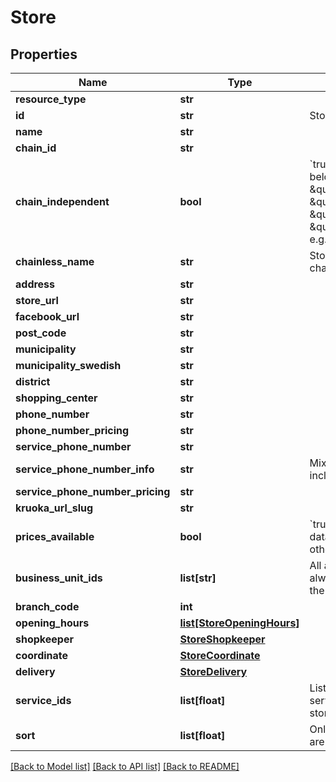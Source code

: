 # Store

## Properties
Name | Type | Description | Notes
------------ | ------------- | ------------- | -------------
**resource_type** | **str** |  | 
**id** | **str** | Store identifier | 
**name** | **str** |  | 
**chain_id** | **str** |  | 
**chain_independent** | **bool** | &#x60;true&#x60;, if store does not belong to \&quot;kcitymarket\&quot;, \&quot;ksupermarket\&quot;, \&quot;kmarket\&quot; or \&quot;nokm\&quot; chains, e.g. K-Myllypuro.  | 
**chainless_name** | **str** | Store name without the chain name | 
**address** | **str** |  | [optional] 
**store_url** | **str** |  | [optional] 
**facebook_url** | **str** |  | [optional] 
**post_code** | **str** |  | [optional] 
**municipality** | **str** |  | [optional] 
**municipality_swedish** | **str** |  | [optional] 
**district** | **str** |  | [optional] 
**shopping_center** | **str** |  | [optional] 
**phone_number** | **str** |  | [optional] 
**phone_number_pricing** | **str** |  | [optional] 
**service_phone_number** | **str** |  | [optional] 
**service_phone_number_info** | **str** | Mixed information, may include pricing | [optional] 
**service_phone_number_pricing** | **str** |  | [optional] 
**kruoka_url_slug** | **str** |  | [optional] 
**prices_available** | **bool** | &#x60;true&#x60; if Mobile Scan price data is available, &#x60;false&#x60; otherwise  | [optional] 
**business_unit_ids** | **list[str]** | All alternative identifiers, always contains at least the one in the Id field  | 
**branch_code** | **int** |  | 
**opening_hours** | [**list[StoreOpeningHours]**](StoreOpeningHours.md) |  | 
**shopkeeper** | [**StoreShopkeeper**](StoreShopkeeper.md) |  | [optional] 
**coordinate** | [**StoreCoordinate**](StoreCoordinate.md) |  | 
**delivery** | [**StoreDelivery**](StoreDelivery.md) |  | 
**service_ids** | **list[float]** | List of identifiers for services provided by the store  | [optional] 
**sort** | **list[float]** | Only present, if the results are sorted by distance.  | [optional] 

[[Back to Model list]](../README.md#documentation-for-models) [[Back to API list]](../README.md#documentation-for-api-endpoints) [[Back to README]](../README.md)


